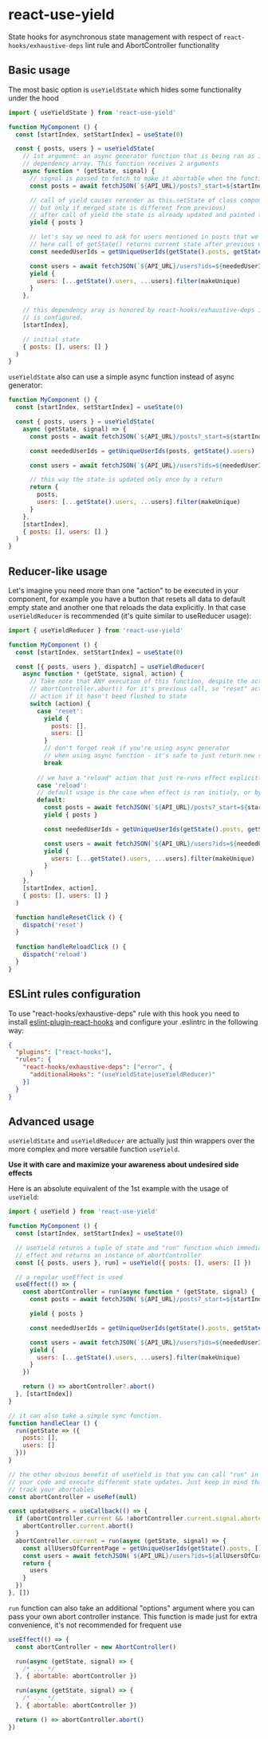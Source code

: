 # react-use-yield

State hooks for asynchronous state management with respect of
`react-hooks/exhaustive-deps` lint rule and AbortController functionality

## Basic usage

The most basic option is `useYieldState` which hides some functionality under the hood

```jsx
import { useYieldState } from 'react-use-yield'

function MyComponent () {
  const [startIndex, setStartIndex] = useState(0)

  const { posts, users } = useYieldState(
    // 1st argument: an async generator function that is being ran as in useEffect based on 
    // dependency array. This function receives 2 arguments
    async function * (getState, signal) {
      // signal is passed to fetch to make it abortable when the function is ran again
      const posts = await fetchJSON(`${API_URL}/posts?_start=${startIndex}&_limit=3`, { signal })

      // call of yield causes rerender as this.setState of class component (it merges the state 
      // but only if merged state is different from previous)
      // after call of yield the state is already updated and painted to UI
      yield { posts }

      // let's say we need to ask for users mentioned in posts that we need to fetch
      // here call of getState() returns current state after previous update
      const neededUserIds = getUniqueUserIds(getState().posts, getState().users)

      const users = await fetchJSON(`${API_URL}/users?ids=${neededUserIds}`, { signal })
      yield {
        users: [...getState().users, ...users].filter(makeUnique)
      }
    },

    // this dependency aray is honored by react-hooks/exhaustive-deps if "additionalHooks" option
    // is configured.
    [startIndex],

    // initial state
    { posts: [], users: [] }
  )
}
```

`useYieldState` also can use a simple async function instead of async generator:

```jsx
function MyComponent () {
  const [startIndex, setStartIndex] = useState(0)

  const { posts, users } = useYieldState(
    async (getState, signal) => {
      const posts = await fetchJSON(`${API_URL}/posts?_start=${startIndex}&_limit=3`, { signal })

      const neededUserIds = getUniqueUserIds(posts, getState().users)

      const users = await fetchJSON(`${API_URL}/users?ids=${neededUserIds}`, { signal })

      // this way the state is updated only once by a return
      return {
        posts,
        users: [...getState().users, ...users].filter(makeUnique)
      }
    },
    [startIndex],
    { posts: [], users: [] }
  )
}
```

## Reducer-like usage

Let's imagine you need more than one "action" to be executed in your component, for example you have
a button that resets all data to default empty state and another one that reloads the data 
explicitly. 
In that case `useYieldReducer` is recommended (it's quite similar to useReducer usage):

```jsx
import { useYieldReducer } from 'react-use-yield'

function MyComponent () {
  const [startIndex, setStartIndex] = useState(0)

  const [{ posts, users }, dispatch] = useYieldReducer(
    async function * (getState, signal, action) {
      // Take note that ANY execution of this function, despite the action called, will call 
      // abortController.abort() for it's previous call, so "reset" action will abort "reload"
      // action if it hasn't beed flushed to state
      switch (action) {
        case 'reset':
          yield {
            posts: [],
            users: []
          }
          // don't forget reak if you're using async generator
          // when using async function - it's safe to just return new state w/o break
          break
        
        // we have a "reload" action that just re-runs effect explicitly
        case 'reload':
        // default usage is the case when effect is ran initialy, or by a depencency change
        default:
          const posts = await fetchJSON(`${API_URL}/posts?_start=${startIndex}&_limit=3`, { signal })
          yield { posts }

          const neededUserIds = getUniqueUserIds(getState().posts, getState().users)

          const users = await fetchJSON(`${API_URL}/users?ids=${neededUserIds}`, { signal })
          yield { 
            users: [...getState().users, ...users].filter(makeUnique)
          }
      }
    },
    [startIndex, action],
    { posts: [], users: [] }
  )

  function handleResetClick () {
    dispatch('reset')
  }
  
  function handleReloadClick () {
    dispatch('reload')
  }
}
```

## ESLint rules configuration
To use "react-hooks/exhaustive-deps" rule with this hook you need to install
[eslint-plugin-react-hooks](https://www.npmjs.com/package/eslint-plugin-react-hooks) and
configure your .eslintrc in the following way:

```json
{
  "plugins": ["react-hooks"],
  "rules": {
    "react-hooks/exhaustive-deps": ["error", {
      "additionalHooks": "(useYieldState|useYieldReducer)"
    }]
  }
}
```

## Advanced usage

`useYieldState` and `useYieldReducer` are actually just thin wrappers over the more complex and 
more versatile function `useYield`.

**Use it with care and maximize your awareness about undesired side effects**

Here is an absolute equivalent of the 1st example with the usage of `useYield`:

```jsx
import { useYield } from 'react-use-yield'

function MyComponent () {
  const [startIndex, setStartIndex] = useState(0)

  // useYield returns a tuple of state and "run" function which immediately executes a desired 
  // effect and returns an instance of abortController
  const [{ posts, users }, run] = useYield({ posts: [], users: [] })

  // a regular useEffect is used
  useEffect(() => {
    const abortController = run(async function * (getState, signal) {
      const posts = await fetchJSON(`${API_URL}/posts?_start=${startIndex}&_limit=3`, { signal })

      yield { posts }

      const neededUserIds = getUniqueUserIds(getState().posts, getState().users)

      const users = await fetchJSON(`${API_URL}/users?ids=${neededUserIds}`, { signal })
      yield {
        users: [...getState().users, ...users].filter(makeUnique)
      }
    })

    return () => abortController?.abort()
  }, [startIndex])
}
```

```jsx
// it can also take a simple sync function.
function handleClear () {
  run(getState => ({
    posts: [],
    users: []
  }))
}

// the other obvious benefit of useYield is that you can call "run" in different places of
// your code and execute different state updates. Just keep in mind that you still need to 
// track your abortables
const abortController = useRef(null)

const updateUsers = useCallback(() => {
  if (abortController.current && !abortController.current.signal.aborted) {
    abortController.current.abort()
  }
  abortController.current = run(async (getState, signal) => {
    const allUsersOfCurrentPage = getUniqueUserIds(getState().posts, [])
    const users = await fetchJSON(`${API_URL}/users?ids=${allUsersOfCurrentPage}`, { signal })
    return {
      users
    }
  })
}, [])
```

`run` function can also take an additional "options" argument where you can pass your own abort
controller instance. This function is made just for extra convenience, it's not recommended for
frequent use

```jsx
useEffect(() => {
  const abortController = new AbortController()

  run(async (getState, signal) => {
    /* ... */
  }, { abortable: abortController })

  run(async (getState, signal) => {
    /* ... */
  }, { abortable: abortController })

  return () => abortController.abort()
})
```
